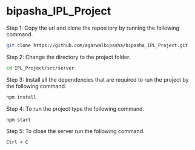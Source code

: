 # bipasha_IPL_Project

Step 1: Copy the url and clone the repository by running the following command.
```bash
git clone https://github.com/agarwalbipasha/bipasha_IPL_Project.git
```
Step 2: Change the directory to the project folder.
```bash
cd IPL_Project/src/server
```
Step 3: Install all the dependencies that are required to run the project by the following command.
```bash
npm install
```
Step 4: To run the project type the following command.
```bash
npm start
```
Step 5: To close the server run the following command.
```bash
Ctrl + C
```

